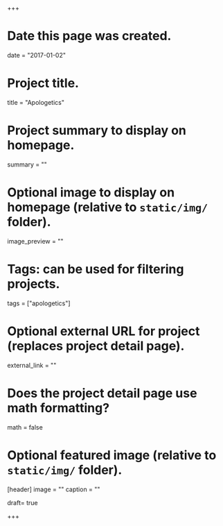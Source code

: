 +++
# Date this page was created.
date = "2017-01-02"

# Project title.
title = "Apologetics"

# Project summary to display on homepage.
summary = ""

# Optional image to display on homepage (relative to `static/img/` folder).
image_preview = ""

# Tags: can be used for filtering projects.
tags = ["apologetics"]


# Optional external URL for project (replaces project detail page).
external_link = ""

# Does the project detail page use math formatting?
math = false

# Optional featured image (relative to `static/img/` folder).
[header]
image = ""
caption = ""

draft= true

+++

<!-- http://www.gbeu.ch/fileadmin/user_upload/dateien/Dialogue_et_Verite/Lemaitre_Silas_Kieser__2_.pdf
-->
